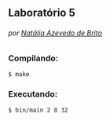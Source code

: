 ## Laboratório 5
###### por [Natália Azevedo de Brito](https://github.com/bnatalha)

### Compilando:

`$ make`

### Executando:

`$ bin/main 2 8 32`